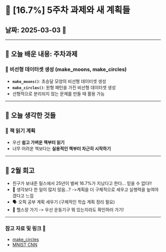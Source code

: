 # 🌙 [16.7%] 5주차 과제와 새 계획들

## 날짜: 2025-03-03 📅  

---

## **📌 오늘 배운 내용: 주차과제**  

### 🔹 **비선형 데이터셋 생성 (make_moons, make_circles)**  
- **`make_moons()`**: 초승달 모양의 비선형 데이터셋 생성  
- **`make_circles()`**: 원형 패턴을 가진 비선형 데이터셋 생성  
- 선형적으로 분리되지 않는 문제를 만들 때 활용 가능  

---

## **📌 오늘 생각한 것들**  

### 📖 **책 읽기 계획**  
- 우선 **쉽고 가벼운 책부터 읽기**
- 너무 어려운 책보다는 **실용적인 책부터 차근히 시작하기**  

---

## **📌 2월 회고**  
- 친구가 보내준 릴스에서 25년이 벌써 16.7%가 지났다고 한다... 믿을 수 없다!!
- 🧐 생각보다 한 일이 많지 않음...? ->계획을 더 구체적으로 세우고 실행력을 높여야겠다고 느낌  
- 🗣️ 오픽 공부 계획 세우기 (구체적인 학습 계획 정리 필요)
- 💪 헬스장 가기 -> 우선 운동기구 뭐 있는지라도 확인하러 가기!

---
### 참고 자료 및 링크 🔗
- [make_circles](https://broscoding.tistory.com/145)
- [MNIST CNN](https://velog.io/@good-jinu/MNIST-%EB%8D%B0%EC%9D%B4%ED%84%B0%EC%85%8B-%EB%B6%84%EC%84%9D-%EB%B0%8F-%ED%95%99%EC%8A%B5-%EB%AA%A8%EB%8D%B8-%EB%A7%8C%EB%93%A4%EA%B8%B0)